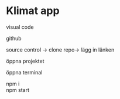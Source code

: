 # Klimat app

visual code

github

source control -> clone repo-> lägg in länken

öppna projektet

öppna terminal

npm i  
npm start